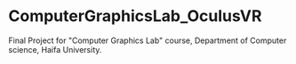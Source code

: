 # ComputerGraphicsLab_OculusVR
Final Project for "Computer Graphics Lab" course, Department of Computer science, Haifa University. 
